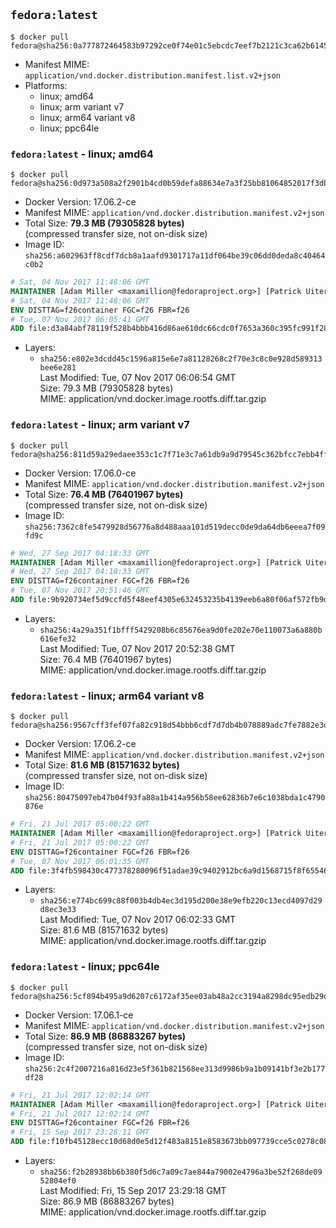 ## `fedora:latest`

```console
$ docker pull fedora@sha256:0a777872464583b97292ce0f74e01c5ebcdc7eef7b2121c3ca62b61452069b43
```

-	Manifest MIME: `application/vnd.docker.distribution.manifest.list.v2+json`
-	Platforms:
	-	linux; amd64
	-	linux; arm variant v7
	-	linux; arm64 variant v8
	-	linux; ppc64le

### `fedora:latest` - linux; amd64

```console
$ docker pull fedora@sha256:0d973a508a2f2901b4cd0b59defa88634e7a3f25bb81064852017f3db294654d
```

-	Docker Version: 17.06.2-ce
-	Manifest MIME: `application/vnd.docker.distribution.manifest.v2+json`
-	Total Size: **79.3 MB (79305828 bytes)**  
	(compressed transfer size, not on-disk size)
-	Image ID: `sha256:a602963ff8cdf7dcb8a1aafd9301717a11df064be39c06dd0deda8c40464c0b2`

```dockerfile
# Sat, 04 Nov 2017 11:48:06 GMT
MAINTAINER [Adam Miller <maxamillion@fedoraproject.org>] [Patrick Uiterwijk <patrick@puiterwijk.org>]
# Sat, 04 Nov 2017 11:48:06 GMT
ENV DISTTAG=f26container FGC=f26 FBR=f26
# Tue, 07 Nov 2017 06:05:41 GMT
ADD file:d3a84abf78119f528b4bbb416d86ae610dc66cdc0f7653a360c395fc991f28ad in / 
```

-	Layers:
	-	`sha256:e802e3dcdd45c1596a815e6e7a81128268c2f70e3c8c0e928d589313bee6e281`  
		Last Modified: Tue, 07 Nov 2017 06:06:54 GMT  
		Size: 79.3 MB (79305828 bytes)  
		MIME: application/vnd.docker.image.rootfs.diff.tar.gzip

### `fedora:latest` - linux; arm variant v7

```console
$ docker pull fedora@sha256:811d59a29edaee353c1c7f71e3c7a61db9a9d79545c362bfcc7ebb4ff5dc5618
```

-	Docker Version: 17.06.0-ce
-	Manifest MIME: `application/vnd.docker.distribution.manifest.v2+json`
-	Total Size: **76.4 MB (76401967 bytes)**  
	(compressed transfer size, not on-disk size)
-	Image ID: `sha256:7362c8fe5479928d56776a8d488aaa101d519decc0de9da64db6eeea7f09fd9c`

```dockerfile
# Wed, 27 Sep 2017 04:18:33 GMT
MAINTAINER [Adam Miller <maxamillion@fedoraproject.org>] [Patrick Uiterwijk <patrick@puiterwijk.org>]
# Wed, 27 Sep 2017 04:18:33 GMT
ENV DISTTAG=f26container FGC=f26 FBR=f26
# Tue, 07 Nov 2017 20:51:46 GMT
ADD file:9b920734ef5d9ccfd5f48eef4305e632453235b4139eeb6a80f06af572fb9d9b in / 
```

-	Layers:
	-	`sha256:4a29a351f1bfff5429208b6c85676ea9d0fe202e70e110073a6a880b616efe32`  
		Last Modified: Tue, 07 Nov 2017 20:52:38 GMT  
		Size: 76.4 MB (76401967 bytes)  
		MIME: application/vnd.docker.image.rootfs.diff.tar.gzip

### `fedora:latest` - linux; arm64 variant v8

```console
$ docker pull fedora@sha256:9567cff3fef07fa82c918d54bbb6cdf7d7db4b078889adc7fe7882e3d4b290e6
```

-	Docker Version: 17.06.2-ce
-	Manifest MIME: `application/vnd.docker.distribution.manifest.v2+json`
-	Total Size: **81.6 MB (81571632 bytes)**  
	(compressed transfer size, not on-disk size)
-	Image ID: `sha256:80475097eb47b04f93fa88a1b414a956b58ee62836b7e6c1038bda1c4790876e`

```dockerfile
# Fri, 21 Jul 2017 05:00:22 GMT
MAINTAINER [Adam Miller <maxamillion@fedoraproject.org>] [Patrick Uiterwijk <patrick@puiterwijk.org>]
# Fri, 21 Jul 2017 05:00:22 GMT
ENV DISTTAG=f26container FGC=f26 FBR=f26
# Tue, 07 Nov 2017 06:01:35 GMT
ADD file:3f4fb598430c477378280096f51adae39c9402912bc6a9d1568715f8f65546c9 in / 
```

-	Layers:
	-	`sha256:e774bc699c88f003b4db4ec3d195d200e38e9efb220c13ecd4097d29d8ec3e33`  
		Last Modified: Tue, 07 Nov 2017 06:02:33 GMT  
		Size: 81.6 MB (81571632 bytes)  
		MIME: application/vnd.docker.image.rootfs.diff.tar.gzip

### `fedora:latest` - linux; ppc64le

```console
$ docker pull fedora@sha256:5cf894b495a9d6207c6172af35ee03ab48a2cc3194a8298dc95edb29df9a8d07
```

-	Docker Version: 17.06.1-ce
-	Manifest MIME: `application/vnd.docker.distribution.manifest.v2+json`
-	Total Size: **86.9 MB (86883267 bytes)**  
	(compressed transfer size, not on-disk size)
-	Image ID: `sha256:2c4f2007216a816d23e5f361b821568ee313d9986b9a1b09141bf3e2b177df28`

```dockerfile
# Fri, 21 Jul 2017 12:02:14 GMT
MAINTAINER [Adam Miller <maxamillion@fedoraproject.org>] [Patrick Uiterwijk <patrick@puiterwijk.org>]
# Fri, 21 Jul 2017 12:02:14 GMT
ENV DISTTAG=f26container FGC=f26 FBR=f26
# Fri, 15 Sep 2017 23:28:11 GMT
ADD file:f10fb45128ecc10d68d0e5d12f483a8151e8583673bb097739cce5c0278c0873 in / 
```

-	Layers:
	-	`sha256:f2b28938bb6b380f5d6c7a09c7ae844a79002e4796a3be52f268de0952804ef0`  
		Last Modified: Fri, 15 Sep 2017 23:29:18 GMT  
		Size: 86.9 MB (86883267 bytes)  
		MIME: application/vnd.docker.image.rootfs.diff.tar.gzip
